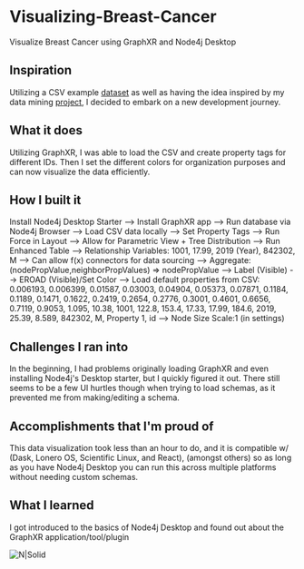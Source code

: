 # Visualizing-Breast-Cancer
Visualize Breast Cancer using GraphXR and Node4j Desktop
## Inspiration
Utilizing a CSV example [dataset](https://github.com/marianaalanis93/breast-cancer-dataset) as well as having the idea inspired by my data mining [project](https://github.com/Mentors4EDU/Data-Science-2017-Project), I decided to embark on a new development journey. 

## What it does
Utilizing GraphXR, I was able to load the CSV and create property tags for different IDs. Then I set the different colors for organization purposes and can now visualize the data efficiently.

## How I built it
Install Node4j Desktop Starter --> Install GraphXR app --> Run database via Node4j Browser --> Load CSV data locally --> Set Property Tags --> Run Force in Layout --> Allow for Parametric View + Tree Distribution --> Run Enhanced Table --> Relationship Variables: 1001, 17.99, 2019 (Year), 842302, M -->  Can allow f(x) connectors for data sourcing --> Aggregate: (nodePropValue,neighborPropValues) => nodePropValue --> Label (Visible) --> EROAD (Visible)/Set Color --> Load default properties from CSV: 0.006193, 0.006399, 0.01587, 0.03003, 0.04904, 0.05373, 0.07871, 0.1184, 0.1189, 0.1471, 0.1622, 0.2419, 0.2654, 0.2776, 0.3001, 0.4601, 0.6656, 0.7119, 0.9053, 1.095, 10.38, 1001, 122.8, 153.4, 17.33, 17.99, 184.6, 2019, 25.39, 8.589, 842302, M, Property 1, id --> Node Size Scale:1 (in settings)

## Challenges I ran into
In the beginning, I had problems originally loading GraphXR and even installing Node4j's Desktop starter, but I quickly figured it out. There still seems to be a few UI hurtles though when trying to load schemas, as it prevented me from making/editing a schema.

## Accomplishments that I'm proud of
This data visualization took less than an hour to do, and it is compatible w/ (Dask, Lonero OS, Scientific Linux, and React), (amongst others) so as long as you have Node4j Desktop you can run this across multiple platforms without needing custom schemas.

## What I learned
I got introduced to the basics of Node4j Desktop and found out about the GraphXR application/tool/plugin

![N|Solid](https://challengepost-s3-challengepost.netdna-ssl.com/photos/production/software_photos/000/850/895/datas/gallery.jpg)
